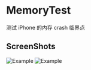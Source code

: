 # MemoryTest

测试 iPhone 的内存 crash 临界点

## ScreenShots

![Example](./Screen/MomeryTest.jpeg "Example View")
![Example](./Screen/MomeryTest.gif "Example View")

